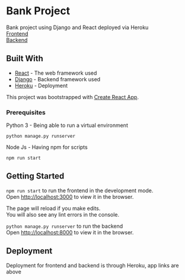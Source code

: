 # Bank Project

Bank project using Django and React deployed via Heroku<br>
[Frontend](https://g-f-react-bank-app.herokuapp.com)<br>
[Backend](https://g-f-django-bank-app.herokuapp.com)

## Built With

* [React](https://reactjs.org/) - The web framework used
* [Django](https://www.djangoproject.com/) - Backend framework used
* [Heroku](https://www.heroku.com/) - Deployment

This project was bootstrapped with [Create React App](https://github.com/facebook/create-react-app).

### Prerequisites

Python 3 - Being able to run a virtual environment

```
python manage.py runserver
```

Node Js - Having npm for scripts
```
npm run start
```

## Getting Started

`npm run start` to run the frontend in the development mode.<br />
Open [http://localhost:3000](http://localhost:3000) to view it in the browser.

The page will reload if you make edits.<br />
You will also see any lint errors in the console.

`python manage.py runserver` to run the backend<br />
Open [http://localhost:8000](http://localhost:8000) to view it in the browser.

## Deployment

Deployment for frontend and backend is through Heroku, app links are above

